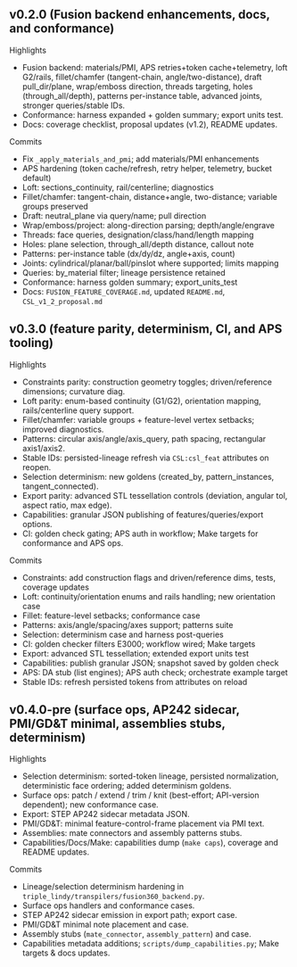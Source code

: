 ## v0.2.0 (Fusion backend enhancements, docs, and conformance)

Highlights
- Fusion backend: materials/PMI, APS retries+token cache+telemetry, loft G2/rails, fillet/chamfer (tangent-chain, angle/two-distance), draft pull_dir/plane, wrap/emboss direction, threads targeting, holes (through_all/depth), patterns per-instance table, advanced joints, stronger queries/stable IDs.
- Conformance: harness expanded + golden summary; export units test.
- Docs: coverage checklist, proposal updates (v1.2), README updates.

Commits
- Fix `_apply_materials_and_pmi`; add materials/PMI enhancements
- APS hardening (token cache/refresh, retry helper, telemetry, bucket default)
- Loft: sections_continuity, rail/centerline; diagnostics
- Fillet/chamfer: tangent-chain, distance+angle, two-distance; variable groups preserved
- Draft: neutral_plane via query/name; pull direction
- Wrap/emboss/project: along-direction parsing; depth/angle/engrave
- Threads: face queries, designation/class/hand/length mapping
- Holes: plane selection, through_all/depth distance, callout note
- Patterns: per-instance table (dx/dy/dz, angle+axis, count)
- Joints: cylindrical/planar/ball/pinslot where supported; limits mapping
- Queries: by_material filter; lineage persistence retained
- Conformance: harness golden summary; export_units_test
- Docs: `FUSION_FEATURE_COVERAGE.md`, updated `README.md`, `CSL_v1_2_proposal.md`

## v0.3.0 (feature parity, determinism, CI, and APS tooling)

Highlights
- Constraints parity: construction geometry toggles; driven/reference dimensions; curvature diag.
- Loft parity: enum-based continuity (G1/G2), orientation mapping, rails/centerline query support.
- Fillet/chamfer: variable groups + feature-level vertex setbacks; improved diagnostics.
- Patterns: circular axis/angle/axis_query, path spacing, rectangular axis1/axis2.
- Stable IDs: persisted-lineage refresh via `CSL:csl_feat` attributes on reopen.
- Selection determinism: new goldens (created_by, pattern_instances, tangent_connected).
- Export parity: advanced STL tessellation controls (deviation, angular tol, aspect ratio, max edge).
- Capabilities: granular JSON publishing of features/queries/export options.
- CI: golden check gating; APS auth in workflow; Make targets for conformance and APS ops.

Commits
- Constraints: add construction flags and driven/reference dims, tests, coverage updates
- Loft: continuity/orientation enums and rails handling; new orientation case
- Fillet: feature-level setbacks; conformance case
- Patterns: axis/angle/spacing/axes support; patterns suite
- Selection: determinism case and harness post-queries
- CI: golden checker filters E3000; workflow wired; Make targets
- Export: advanced STL tessellation; extended export units test
- Capabilities: publish granular JSON; snapshot saved by golden check
- APS: DA stub (list engines); APS auth check; orchestrate example target
- Stable IDs: refresh persisted tokens from attributes on reload

## v0.4.0-pre (surface ops, AP242 sidecar, PMI/GD&T minimal, assemblies stubs, determinism)

Highlights
- Selection determinism: sorted-token lineage, persisted normalization, deterministic face ordering; added determinism goldens.
- Surface ops: patch / extend / trim / knit (best-effort; API-version dependent); new conformance case.
- Export: STEP AP242 sidecar metadata JSON.
- PMI/GD&T: minimal feature-control-frame placement via PMI text.
- Assemblies: mate connectors and assembly patterns stubs.
- Capabilities/Docs/Make: capabilities dump (`make caps`), coverage and README updates.

Commits
- Lineage/selection determinism hardening in `triple_lindy/transpilers/fusion360_backend.py`.
- Surface ops handlers and conformance cases.
- STEP AP242 sidecar emission in export path; export case.
- PMI/GD&T minimal note placement and case.
- Assembly stubs (`mate_connector`, `assembly_pattern`) and case.
- Capabilities metadata additions; `scripts/dump_capabilities.py`; Make targets & docs updates.
